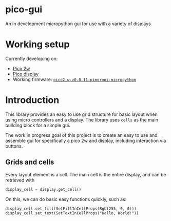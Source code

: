 # pico-gui

An in development micropython gui for use with a variety of displays

# Working setup

Currently developing on:

- [Pico 2w](https://thepihut.com/products/raspberry-pi-pico-2-w)
- [Pico display](https://thepihut.com/products/pico-display-pack)
- Working firmware: [`pico2_w-v0.0.11-pimoroni-micropython`](https://github.com/pimoroni/pimoroni-pico-rp2350/releases)

# Introduction

This library provides an easy to use grid structure for basic layout when using micro controllers and a display. The library uses `cells` as the main building block for a simple gui.

The work in progress goal of this project is to create an easy to use and assemble gui for specifically a pico 2w and display, including interaction via buttons.

## Grids and cells

Every layout element is a cell. The main cell is the entire display, and can be retrieved with

```python
display_cell = display.get_cell()
```

On this, we can do basic easy functions quickly, such as:

```
display_cell.set_fill(SetFillInCellProps(Rgb(255, 0, 0)))
display_cell.set_text(SetTextInCellProps("Hello, World!"))
```
